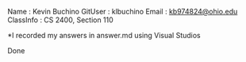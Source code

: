 Name  :  Kevin Buchino
GitUser  :  klbuchino
Email  :  kb974824@ohio.edu
ClassInfo  :  CS 2400, Section 110

*I recorded my answers in answer.md using Visual Studios

Done